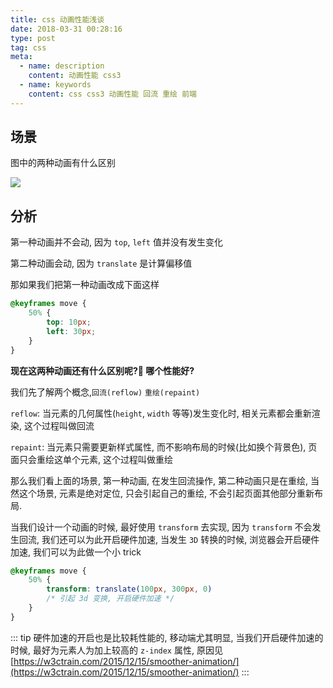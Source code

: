 ```yaml
---
title: css 动画性能浅谈
date: 2018-03-31 00:28:16
type: post
tag: css
meta:
  - name: description
    content: 动画性能 css3
  - name: keywords
    content: css css3 动画性能 回流 重绘 前端
---
```


## 场景

图中的两种动画有什么区别

![](https://blog-1252181333.cossh.myqcloud.com/blog/css-anmiation-carbon.png)
<!-- more -->

## 分析

第一种动画并不会动, 因为 `top`, `left` 值并没有发生变化

第二种动画会动, 因为 `translate` 是计算偏移值

那如果我们把第一种动画改成下面这样

```css
@keyframes move {
    50% {
        top: 10px;
        left: 30px;
    }
}
```

**现在这两种动画还有什么区别呢? 哪个性能好?**

我们先了解两个概念,`回流(reflow)` `重绘(repaint)`

`reflow`: 当元素的几何属性(`height`, `width` 等等)发生变化时, 相关元素都会重新渲染, 这个过程叫做回流

`repaint`: 当元素只需要更新样式属性, 而不影响布局的时候(比如换个背景色), 页面只会重绘这单个元素, 这个过程叫做重绘

那么我们看上面的场景, 第一种动画, 在发生回流操作, 第二种动画只是在重绘, 当然这个场景, 元素是绝对定位, 只会引起自己的重绘, 不会引起页面其他部分重新布局.

当我们设计一个动画的时候, 最好使用 `transform` 去实现, 因为 `transform` 不会发生回流, 我们还可以为此开启硬件加速, 当发生 `3D` 转换的时候, 浏览器会开启硬件加速, 我们可以为此做一个小 trick

```css
@keyframes move {
    50% {
        transform: translate(100px, 300px, 0)
        /* 引起 3d 变换, 开启硬件加速 */
    }
}
```

::: tip
硬件加速的开启也是比较耗性能的, 移动端尤其明显, 当我们开启硬件加速的时候, 最好为元素人为加上较高的 `z-index` 属性, 原因见[https://w3ctrain.com/2015/12/15/smoother-animation/](https://w3ctrain.com/2015/12/15/smoother-animation/)
:::
